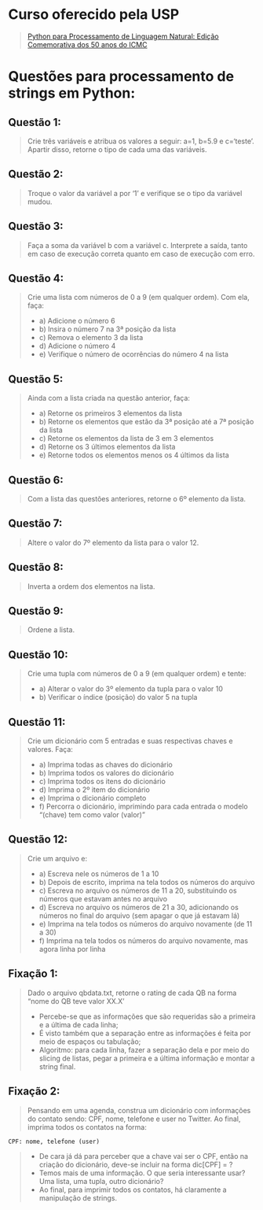# Curso oferecido pela USP

> [Python para Processamento de Linguagem Natural: Edição Comemorativa dos 50 anos do ICMC](https://cursosextensao.usp.br/course/view.php?id=2721)

# Questões para processamento de strings em Python:

## Questão 1: 

> Crie três variáveis e atribua os valores a seguir: a=1, b=5.9 e c=‘teste’. Apartir disso, retorne o tipo de cada uma das variáveis.

## Questão 2: 

> Troque o valor da variável a por ‘1’ e verifique se o tipo da variável mudou.

## Questão 3:

> Faça a soma da variável b com a variável c. Interprete a saída, tanto em caso de execução correta quanto em caso de execução com erro.

## Questão 4: 

> Crie uma lista com números de 0 a 9 (em qualquer ordem). Com ela, faça:
> * a) Adicione o número 6
> * b) Insira o número 7 na 3ª posição da lista
> * c) Remova o elemento 3 da lista
> * d) Adicione o número 4
> * e) Verifique o número de ocorrências do número 4 na lista

## Questão 5:

> Ainda com a lista criada na questão anterior, faça:
> * a) Retorne os primeiros 3 elementos da lista
> * b) Retorne os elementos que estão da 3ª posição até a 7ª posição da lista
> * c) Retorne os elementos da lista de 3 em 3 elementos
> * d) Retorne os 3 últimos elementos da lista
> * e) Retorne todos os elementos menos os 4 últimos da lista

## Questão 6: 

> Com a lista das questões anteriores, retorne o 6º elemento da lista.

## Questão 7: 

> Altere o valor do 7º elemento da lista para o valor 12.

## Questão 8:

> Inverta a ordem dos elementos na lista.

## Questão 9:

> Ordene a lista.

## Questão 10: 

> Crie uma tupla com números de 0 a 9 (em qualquer ordem) e tente:
> * a) Alterar o valor do 3º elemento da tupla para o valor 10
> * b) Verificar o índice (posição) do valor 5 na tupla

## Questão 11:

> Crie um dicionário com 5 entradas e suas respectivas chaves e valores. Faça:
> * a) Imprima todas as chaves do dicionário
> * b) Imprima todos os valores do dicionário
> * c) Imprima todos os itens do dicionário
> * d) Imprima o 2º item do dicionário
> * e) Imprima o dicionário completo
> * f) Percorra o dicionário, imprimindo para cada entrada o modelo “(chave) tem como valor (valor)”

## Questão 12: 

> Crie um arquivo e:
> * a) Escreva nele os números de 1 a 10
> * b) Depois de escrito, imprima na tela todos os números do arquivo
> * c) Escreva no arquivo os números de 11 a 20, substituindo os números que estavam antes no arquivo
> * d) Escreva no arquivo os números de 21 a 30, adicionando os números no final do arquivo (sem apagar o que já estavam lá)
> * e) Imprima na tela todos os números do arquivo novamente (de 11 a 30)
> * f) Imprima na tela todos os números do arquivo novamente, mas agora linha por linha

## Fixação 1:

> Dado o arquivo qbdata.txt, retorne o rating de cada QB na forma “nome do QB teve valor XX.X’
> * Percebe-se que as informações que são requeridas são a primeira e a última de cada linha;
> * É visto também que a separação entre as informações é feita por meio de espaços ou tabulação;
> * Algoritmo: para cada linha, fazer a separação dela e por meio do slicing de listas, pegar a primeira e a última informação e montar a string final.

## Fixação 2: 

> Pensando em uma agenda, construa um dicionário com informações do contato sendo: CPF, nome, telefone e user no Twitter. Ao final, imprima todos os contatos na forma: 

```
CPF: nome, telefone (user) 
```

> * De cara já dá para perceber que a chave vai ser o CPF, então na criação do dicionário, deve-se incluir na forma dic[CPF] = ?
> * Temos mais de uma informação. O que seria interessante usar? Uma lista, uma tupla, outro dicionário?
> * Ao final, para imprimir todos os contatos, há claramente a manipulação de strings.
